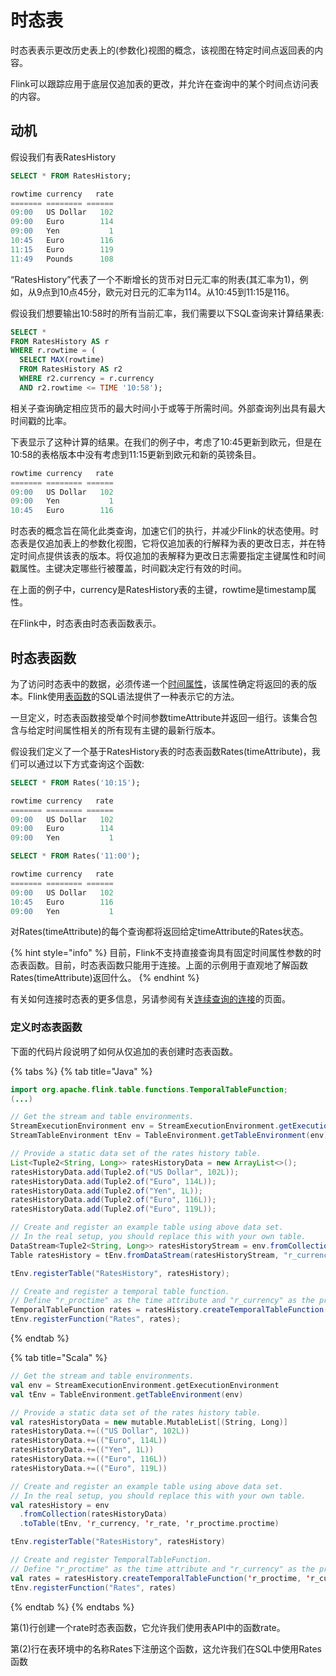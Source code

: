 # 时态表

时态表表示更改历史表上的\(参数化\)视图的概念，该视图在特定时间点返回表的内容。

Flink可以跟踪应用于底层仅追加表的更改，并允许在查询中的某个时间点访问表的内容。

## 动机

假设我们有表RatesHistory

```sql
SELECT * FROM RatesHistory;

rowtime currency   rate
======= ======== ======
09:00   US Dollar   102
09:00   Euro        114
09:00   Yen           1
10:45   Euro        116
11:15   Euro        119
11:49   Pounds      108
```

“RatesHistory”代表了一个不断增长的货币对日元汇率的附表\(其汇率为1\)，例如，从9点到10点45分，欧元对日元的汇率为114。从10:45到11:15是116。

假设我们想要输出10:58时的所有当前汇率，我们需要以下SQL查询来计算结果表:

```sql
SELECT *
FROM RatesHistory AS r
WHERE r.rowtime = (
  SELECT MAX(rowtime)
  FROM RatesHistory AS r2
  WHERE r2.currency = r.currency
  AND r2.rowtime <= TIME '10:58');
```

相关子查询确定相应货币的最大时间小于或等于所需时间。外部查询列出具有最大时间戳的比率。

下表显示了这种计算的结果。在我们的例子中，考虑了10:45更新到欧元，但是在10:58的表格版本中没有考虑到11:15更新到欧元和新的英镑条目。

```sql
rowtime currency   rate
======= ======== ======
09:00   US Dollar   102
09:00   Yen           1
10:45   Euro        116
```

时态表的概念旨在简化此类查询，加速它们的执行，并减少Flink的状态使用。时态表是仅追加表上的参数化视图，它将仅追加表的行解释为表的更改日志，并在特定时间点提供该表的版本。将仅追加的表解释为更改日志需要指定主键属性和时间戳属性。主键决定哪些行被覆盖，时间戳决定行有效的时间。

在上面的例子中，currency是RatesHistory表的主键，rowtime是timestamp属性。

在Flink中，时态表由时态表函数表示。

## 时态表函数

为了访问时态表中的数据，必须传递一个[时间属性](https://ci.apache.org/projects/flink/flink-docs-master/dev/table/streaming/time_attributes.html)，该属性确定将返回的表的版本。Flink使用[表函数](https://ci.apache.org/projects/flink/flink-docs-master/dev/table/udfs.html#table-functions)的SQL语法提供了一种表示它的方法。

一旦定义，时态表函数接受单个时间参数timeAttribute并返回一组行。该集合包含与给定时间属性相关的所有现有主键的最新行版本。

假设我们定义了一个基于RatesHistory表的时态表函数Rates\(timeAttribute\)，我们可以通过以下方式查询这个函数:

```sql
SELECT * FROM Rates('10:15');

rowtime currency   rate
======= ======== ======
09:00   US Dollar   102
09:00   Euro        114
09:00   Yen           1

SELECT * FROM Rates('11:00');

rowtime currency   rate
======= ======== ======
09:00   US Dollar   102
10:45   Euro        116
09:00   Yen           1
```

对Rates\(timeAttribute\)的每个查询都将返回给定timeAttribute的Rates状态。

{% hint style="info" %}
目前，Flink不支持直接查询具有固定时间属性参数的时态表函数。目前，时态表函数只能用于连接。上面的示例用于直观地了解函数Rates\(timeAttribute\)返回什么。
{% endhint %}

有关如何连接时态表的更多信息，另请参阅有关[连续查询的连接](https://ci.apache.org/projects/flink/flink-docs-master/dev/table/streaming/joins.html)的页面。  


### 定义时态表函数

下面的代码片段说明了如何从仅追加的表创建时态表函数。

{% tabs %}
{% tab title="Java" %}
```java
import org.apache.flink.table.functions.TemporalTableFunction;
(...)

// Get the stream and table environments.
StreamExecutionEnvironment env = StreamExecutionEnvironment.getExecutionEnvironment();
StreamTableEnvironment tEnv = TableEnvironment.getTableEnvironment(env);

// Provide a static data set of the rates history table.
List<Tuple2<String, Long>> ratesHistoryData = new ArrayList<>();
ratesHistoryData.add(Tuple2.of("US Dollar", 102L));
ratesHistoryData.add(Tuple2.of("Euro", 114L));
ratesHistoryData.add(Tuple2.of("Yen", 1L));
ratesHistoryData.add(Tuple2.of("Euro", 116L));
ratesHistoryData.add(Tuple2.of("Euro", 119L));

// Create and register an example table using above data set.
// In the real setup, you should replace this with your own table.
DataStream<Tuple2<String, Long>> ratesHistoryStream = env.fromCollection(ratesHistoryData);
Table ratesHistory = tEnv.fromDataStream(ratesHistoryStream, "r_currency, r_rate, r_proctime.proctime");

tEnv.registerTable("RatesHistory", ratesHistory);

// Create and register a temporal table function.
// Define "r_proctime" as the time attribute and "r_currency" as the primary key.
TemporalTableFunction rates = ratesHistory.createTemporalTableFunction("r_proctime", "r_currency"); // <==== (1)
tEnv.registerFunction("Rates", rates);                                                              // <==== (2)
```
{% endtab %}

{% tab title="Scala" %}
```scala
// Get the stream and table environments.
val env = StreamExecutionEnvironment.getExecutionEnvironment
val tEnv = TableEnvironment.getTableEnvironment(env)

// Provide a static data set of the rates history table.
val ratesHistoryData = new mutable.MutableList[(String, Long)]
ratesHistoryData.+=(("US Dollar", 102L))
ratesHistoryData.+=(("Euro", 114L))
ratesHistoryData.+=(("Yen", 1L))
ratesHistoryData.+=(("Euro", 116L))
ratesHistoryData.+=(("Euro", 119L))

// Create and register an example table using above data set.
// In the real setup, you should replace this with your own table.
val ratesHistory = env
  .fromCollection(ratesHistoryData)
  .toTable(tEnv, 'r_currency, 'r_rate, 'r_proctime.proctime)

tEnv.registerTable("RatesHistory", ratesHistory)

// Create and register TemporalTableFunction.
// Define "r_proctime" as the time attribute and "r_currency" as the primary key.
val rates = ratesHistory.createTemporalTableFunction('r_proctime, 'r_currency) // <==== (1)
tEnv.registerFunction("Rates", rates)                                          // <==== (2)

```
{% endtab %}
{% endtabs %}

第\(1\)行创建一个rate时态表函数，它允许我们使用表API中的函数rate。

第\(2\)行在表环境中的名称Rates下注册这个函数，这允许我们在SQL中使用Rates函数


